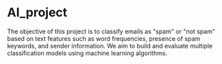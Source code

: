 # AI_project
The objective of this project is to classify emails as "spam" or "not spam" based on text features such as word frequencies, presence of spam keywords, and sender information. We aim to build and evaluate multiple classification models using machine learning algorithms.
